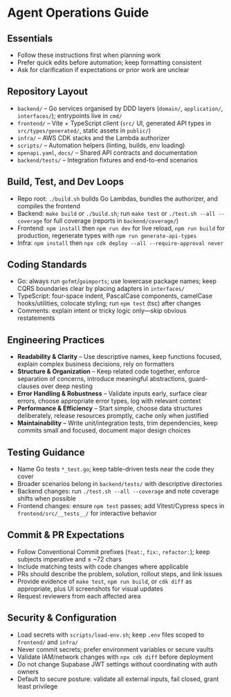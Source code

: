 # Agent Operations Guide

## Essentials
- Follow these instructions first when planning work
- Prefer quick edits before automation; keep formatting consistent
- Ask for clarification if expectations or prior work are unclear

## Repository Layout
- `backend/` – Go services organised by DDD layers (`domain/`, `application/`, `interfaces/`); entrypoints live in `cmd/`
- `frontend/` – Vite + TypeScript client (`src/` UI, generated API types in `src/types/generated/`, static assets in `public/`)
- `infra/` – AWS CDK stacks and the Lambda authorizer
- `scripts/` – Automation helpers (linting, builds, env loading)
- `openapi.yaml`, `docs/` – Shared API contracts and documentation
- `backend/tests/` – Integration fixtures and end-to-end scenarios

## Build, Test, and Dev Loops
- Repo root: `./build.sh` builds Go Lambdas, bundles the authorizer, and compiles the frontend
- Backend: `make build` or `./build.sh`; run `make test` or `./test.sh --all --coverage` for full coverage (reports in `backend/coverage/`)
- Frontend: `npm install` then `npm run dev` for live reload, `npm run build` for production, regenerate types with `npm run generate-api-types`
- Infra: `npm install` then `npx cdk deploy --all --require-approval never`

## Coding Standards
- Go: always run `gofmt`/`goimports`; use lowercase package names; keep CQRS boundaries clear by placing adapters in `interfaces/`
- TypeScript: four-space indent, PascalCase components, camelCase hooks/utilities, colocate styling; run `npm test` (tsc) after changes
- Comments: explain intent or tricky logic only—skip obvious restatements

## Engineering Practices
- **Readability & Clarity** – Use descriptive names, keep functions focused, explain complex business decisions, rely on formatters
- **Structure & Organization** – Keep related code together, enforce separation of concerns, introduce meaningful abstractions, guard-clauses over deep nesting
- **Error Handling & Robustness** – Validate inputs early, surface clear errors, choose appropriate error types, log with relevant context
- **Performance & Efficiency** – Start simple, choose data structures deliberately, release resources promptly, cache only when justified
- **Maintainability** – Write unit/integration tests, trim dependencies, keep commits small and focused, document major design choices

## Testing Guidance
- Name Go tests `*_test.go`; keep table-driven tests near the code they cover
- Broader scenarios belong in `backend/tests/` with descriptive directories
- Backend changes: run `./test.sh --all --coverage` and note coverage shifts when possible
- Frontend changes: ensure `npm test` passes; add Vitest/Cypress specs in `frontend/src/__tests__/` for interactive behavior

## Commit & PR Expectations
- Follow Conventional Commit prefixes (`feat:`, `fix:`, `refactor:`); keep subjects imperative and ≤ ~72 chars
- Include matching tests with code changes where applicable
- PRs should describe the problem, solution, rollout steps, and link issues
- Provide evidence of `make test`, `npm run build`, or `cdk diff` as appropriate, plus UI screenshots for visual updates
- Request reviewers from each affected area

## Security & Configuration
- Load secrets with `scripts/load-env.sh`; keep `.env` files scoped to `frontend/` and `infra/`
- Never commit secrets; prefer environment variables or secure vaults
- Validate IAM/network changes with `npx cdk diff` before deployment
- Do not change Supabase JWT settings without coordinating with auth owners
- Default to secure posture: validate all external inputs, fail closed, grant least privilege
